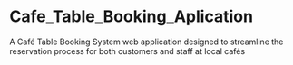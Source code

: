 # Cafe_Table_Booking_Aplication
 A Café Table Booking System web application designed to streamline the reservation process for both customers and staff at local cafés
